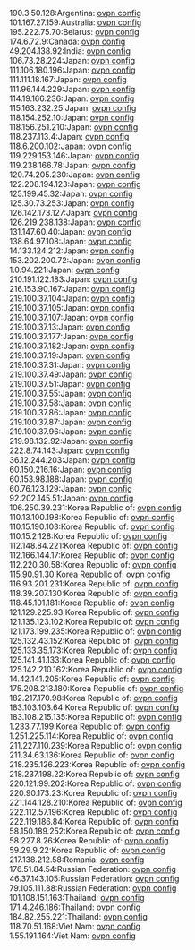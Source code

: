190.3.50.128:Argentina: [ovpn config](vpn/190_3_50_128.ovpn)  
101.167.27.159:Australia: [ovpn config](vpn/101_167_27_159.ovpn)  
195.222.75.70:Belarus: [ovpn config](vpn/195_222_75_70.ovpn)  
174.6.72.9:Canada: [ovpn config](vpn/174_6_72_9.ovpn)  
49.204.138.92:India: [ovpn config](vpn/49_204_138_92.ovpn)  
106.73.28.224:Japan: [ovpn config](vpn/106_73_28_224.ovpn)  
111.106.180.196:Japan: [ovpn config](vpn/111_106_180_196.ovpn)  
111.111.18.167:Japan: [ovpn config](vpn/111_111_18_167.ovpn)  
111.96.144.229:Japan: [ovpn config](vpn/111_96_144_229.ovpn)  
114.19.166.236:Japan: [ovpn config](vpn/114_19_166_236.ovpn)  
115.163.232.25:Japan: [ovpn config](vpn/115_163_232_25.ovpn)  
118.154.252.10:Japan: [ovpn config](vpn/118_154_252_10.ovpn)  
118.156.251.210:Japan: [ovpn config](vpn/118_156_251_210.ovpn)  
118.237.113.4:Japan: [ovpn config](vpn/118_237_113_4.ovpn)  
118.6.200.102:Japan: [ovpn config](vpn/118_6_200_102.ovpn)  
119.229.153.146:Japan: [ovpn config](vpn/119_229_153_146.ovpn)  
119.238.166.78:Japan: [ovpn config](vpn/119_238_166_78.ovpn)  
120.74.205.230:Japan: [ovpn config](vpn/120_74_205_230.ovpn)  
122.208.194.123:Japan: [ovpn config](vpn/122_208_194_123.ovpn)  
125.199.45.32:Japan: [ovpn config](vpn/125_199_45_32.ovpn)  
125.30.73.253:Japan: [ovpn config](vpn/125_30_73_253.ovpn)  
126.142.173.127:Japan: [ovpn config](vpn/126_142_173_127.ovpn)  
126.219.238.138:Japan: [ovpn config](vpn/126_219_238_138.ovpn)  
131.147.60.40:Japan: [ovpn config](vpn/131_147_60_40.ovpn)  
138.64.97.108:Japan: [ovpn config](vpn/138_64_97_108.ovpn)  
14.133.124.212:Japan: [ovpn config](vpn/14_133_124_212.ovpn)  
153.202.200.72:Japan: [ovpn config](vpn/153_202_200_72.ovpn)  
1.0.94.221:Japan: [ovpn config](vpn/1_0_94_221.ovpn)  
210.191.122.183:Japan: [ovpn config](vpn/210_191_122_183.ovpn)  
216.153.90.167:Japan: [ovpn config](vpn/216_153_90_167.ovpn)  
219.100.37.104:Japan: [ovpn config](vpn/219_100_37_104.ovpn)  
219.100.37.105:Japan: [ovpn config](vpn/219_100_37_105.ovpn)  
219.100.37.107:Japan: [ovpn config](vpn/219_100_37_107.ovpn)  
219.100.37.13:Japan: [ovpn config](vpn/219_100_37_13.ovpn)  
219.100.37.177:Japan: [ovpn config](vpn/219_100_37_177.ovpn)  
219.100.37.182:Japan: [ovpn config](vpn/219_100_37_182.ovpn)  
219.100.37.19:Japan: [ovpn config](vpn/219_100_37_19.ovpn)  
219.100.37.31:Japan: [ovpn config](vpn/219_100_37_31.ovpn)  
219.100.37.49:Japan: [ovpn config](vpn/219_100_37_49.ovpn)  
219.100.37.51:Japan: [ovpn config](vpn/219_100_37_51.ovpn)  
219.100.37.55:Japan: [ovpn config](vpn/219_100_37_55.ovpn)  
219.100.37.58:Japan: [ovpn config](vpn/219_100_37_58.ovpn)  
219.100.37.86:Japan: [ovpn config](vpn/219_100_37_86.ovpn)  
219.100.37.87:Japan: [ovpn config](vpn/219_100_37_87.ovpn)  
219.100.37.96:Japan: [ovpn config](vpn/219_100_37_96.ovpn)  
219.98.132.92:Japan: [ovpn config](vpn/219_98_132_92.ovpn)  
222.8.74.143:Japan: [ovpn config](vpn/222_8_74_143.ovpn)  
36.12.244.203:Japan: [ovpn config](vpn/36_12_244_203.ovpn)  
60.150.216.16:Japan: [ovpn config](vpn/60_150_216_16.ovpn)  
60.153.98.188:Japan: [ovpn config](vpn/60_153_98_188.ovpn)  
60.76.123.129:Japan: [ovpn config](vpn/60_76_123_129.ovpn)  
92.202.145.51:Japan: [ovpn config](vpn/92_202_145_51.ovpn)  
106.250.39.231:Korea Republic of: [ovpn config](vpn/106_250_39_231.ovpn)  
110.13.100.198:Korea Republic of: [ovpn config](vpn/110_13_100_198.ovpn)  
110.15.190.103:Korea Republic of: [ovpn config](vpn/110_15_190_103.ovpn)  
110.15.2.128:Korea Republic of: [ovpn config](vpn/110_15_2_128.ovpn)  
112.148.84.221:Korea Republic of: [ovpn config](vpn/112_148_84_221.ovpn)  
112.166.144.17:Korea Republic of: [ovpn config](vpn/112_166_144_17.ovpn)  
112.220.30.58:Korea Republic of: [ovpn config](vpn/112_220_30_58.ovpn)  
115.90.91.30:Korea Republic of: [ovpn config](vpn/115_90_91_30.ovpn)  
116.93.201.231:Korea Republic of: [ovpn config](vpn/116_93_201_231.ovpn)  
118.39.207.130:Korea Republic of: [ovpn config](vpn/118_39_207_130.ovpn)  
118.45.101.181:Korea Republic of: [ovpn config](vpn/118_45_101_181.ovpn)  
121.129.225.93:Korea Republic of: [ovpn config](vpn/121_129_225_93.ovpn)  
121.135.123.102:Korea Republic of: [ovpn config](vpn/121_135_123_102.ovpn)  
121.173.199.235:Korea Republic of: [ovpn config](vpn/121_173_199_235.ovpn)  
125.132.43.152:Korea Republic of: [ovpn config](vpn/125_132_43_152.ovpn)  
125.133.35.173:Korea Republic of: [ovpn config](vpn/125_133_35_173.ovpn)  
125.141.41.133:Korea Republic of: [ovpn config](vpn/125_141_41_133.ovpn)  
125.142.210.162:Korea Republic of: [ovpn config](vpn/125_142_210_162.ovpn)  
14.42.141.205:Korea Republic of: [ovpn config](vpn/14_42_141_205.ovpn)  
175.208.213.180:Korea Republic of: [ovpn config](vpn/175_208_213_180.ovpn)  
182.217.170.98:Korea Republic of: [ovpn config](vpn/182_217_170_98.ovpn)  
183.103.103.64:Korea Republic of: [ovpn config](vpn/183_103_103_64.ovpn)  
183.108.215.135:Korea Republic of: [ovpn config](vpn/183_108_215_135.ovpn)  
1.233.77.199:Korea Republic of: [ovpn config](vpn/1_233_77_199.ovpn)  
1.251.225.114:Korea Republic of: [ovpn config](vpn/1_251_225_114.ovpn)  
211.227.110.239:Korea Republic of: [ovpn config](vpn/211_227_110_239.ovpn)  
211.34.63.136:Korea Republic of: [ovpn config](vpn/211_34_63_136.ovpn)  
218.235.126.223:Korea Republic of: [ovpn config](vpn/218_235_126_223.ovpn)  
218.237.198.22:Korea Republic of: [ovpn config](vpn/218_237_198_22.ovpn)  
220.121.99.202:Korea Republic of: [ovpn config](vpn/220_121_99_202.ovpn)  
220.90.173.23:Korea Republic of: [ovpn config](vpn/220_90_173_23.ovpn)  
221.144.128.210:Korea Republic of: [ovpn config](vpn/221_144_128_210.ovpn)  
222.112.57.196:Korea Republic of: [ovpn config](vpn/222_112_57_196.ovpn)  
222.119.186.84:Korea Republic of: [ovpn config](vpn/222_119_186_84.ovpn)  
58.150.189.252:Korea Republic of: [ovpn config](vpn/58_150_189_252.ovpn)  
58.227.8.26:Korea Republic of: [ovpn config](vpn/58_227_8_26.ovpn)  
59.29.9.22:Korea Republic of: [ovpn config](vpn/59_29_9_22.ovpn)  
217.138.212.58:Romania: [ovpn config](vpn/217_138_212_58.ovpn)  
176.51.84.54:Russian Federation: [ovpn config](vpn/176_51_84_54.ovpn)  
46.37.143.105:Russian Federation: [ovpn config](vpn/46_37_143_105.ovpn)  
79.105.111.88:Russian Federation: [ovpn config](vpn/79_105_111_88.ovpn)  
101.108.151.163:Thailand: [ovpn config](vpn/101_108_151_163.ovpn)  
171.4.246.186:Thailand: [ovpn config](vpn/171_4_246_186.ovpn)  
184.82.255.221:Thailand: [ovpn config](vpn/184_82_255_221.ovpn)  
118.70.51.168:Viet Nam: [ovpn config](vpn/118_70_51_168.ovpn)  
1.55.191.164:Viet Nam: [ovpn config](vpn/1_55_191_164.ovpn)  
